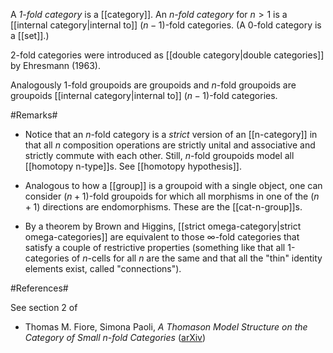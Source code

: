 A _1-fold category_ is a [[category]]. An _$n$-fold category_ for $n \gt 1$ is a [[internal category|internal to]] $(n-1)$-fold categories.  (A $0$-fold category is a [[set]].)

2-fold categories were introduced as [[double category|double categories]] by Ehresmann (1963).

Analogously $1$-fold groupoids are groupoids and $n$-fold groupoids are groupoids [[internal category|internal to]] $(n-1)$-fold categories.

#Remarks#

* Notice that an $n$-fold category is a _strict_ version of an [[n-category]] in that all $n$ composition operations are strictly unital and associative and strictly commute with each other. Still, $n$-fold groupoids model all [[homotopy n-type]]s. See [[homotopy hypothesis]].

* Analogous to how a [[group]] is a groupoid with a single object, one can consider $(n+1)$-fold groupoids for which all morphisms in one of the $(n+1)$ directions are endomorphisms. These are the [[cat-n-group]]s.

* By a theorem by Brown and Higgins, [[strict omega-category|strict omega-categories]] are equivalent to those $\infty$-fold categories that satisfy a couple of restrictive properties (something like that all 1-categories of $n$-cells for all $n$ are the same and that all the "thin" identity elements exist, called "connections").


#References#

See section 2 of 

* Thomas M. Fiore, Simona Paoli, _A Thomason Model Structure on the Category of Small $n$-fold Categories_ ([arXiv](http://arxiv.org/abs/0808.4108))
